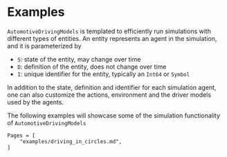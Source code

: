 # Examples

`AutomotiveDrivingModels` is templated to efficiently run simulations with different types of entities.
An entity represents an agent in the simulation, and it is parameterized by

- `S`: state of the entity, may change over time
- `D`: definition of the entity, does not change over time
- `I`: unique identifier for the entity, typically an `Int64` or `Symbol`

In addition to the state, definition and identifier for each simulation agent,
one can also customize the actions, environment and the driver models used by
the agents.

The following examples will showcase some of the simulation functionality of `AutomotiveDrivingModels`

```@contents
Pages = [
    "examples/driving_in_circles.md",
]

```
